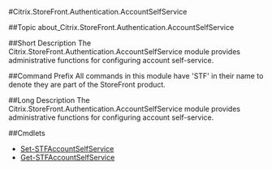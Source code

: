 #Citrix.StoreFront.Authentication.AccountSelfService

##Topic
about_Citrix.StoreFront.Authentication.AccountSelfService

##Short Description
The Citrix.StoreFront.Authentication.AccountSelfService module provides administrative functions for configuring account self-service.

##Command Prefix
All commands in this module have 'STF' in their name to denote they are part of the StoreFront product.

##Long Description
The Citrix.StoreFront.Authentication.AccountSelfService module provides administrative functions for configuring account self-service.

##Cmdlets

* [Set-STFAccountSelfService](Set-STFAccountSelfService)
* [Get-STFAccountSelfService](Get-STFAccountSelfService)
